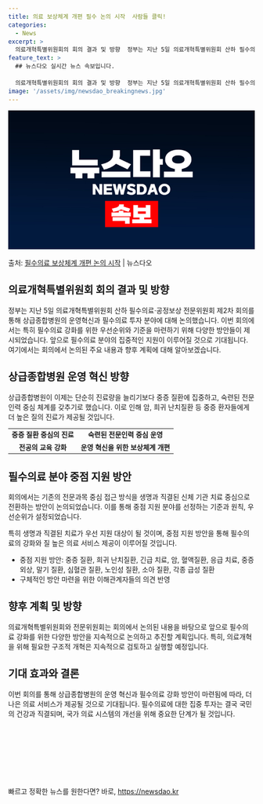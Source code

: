 ```yaml
---
title: 의료 보상체계 개편 필수 논의 시작  사람들 클릭!
categories:
  - News
excerpt: >
  의료개혁특별위원회의 회의 결과 및 방향  정부는 지난 5일 의료개혁특별위원회 산하 필수의료·공정보상 전문위원…
feature_text: >
  ## 뉴스다오 실시간 뉴스 속보입니다.

  의료개혁특별위원회의 회의 결과 및 방향  정부는 지난 5일 의료개혁특별위원회 산하 필수의료·공정보상 전문위원…
image: '/assets/img/newsdao_breakingnews.jpg'
---
```


![뉴스다오 속보](/assets/img/newsdao_breakingnews.jpg)

<p>출처: <a href="https://newsdao.kr/4121" rel="dofollow">필수의료 보상체계 개편 논의 시작</a> | 뉴스다오</p>

<h2 data-ke-size="size26">의료개혁특별위원회 회의 결과 및 방향</h2>
<p data-ke-size="size16">정부는 지난 5일 의료개혁특별위원회 산하 필수의료·공정보상 전문위원회 제2차 회의를 통해 상급종합병원의 운영혁신과 필수의료 투자 분야에 대해 논의했습니다. 이번 회의에서는 특히 필수의료 강화를 위한 우선순위와 기준을 마련하기 위해 다양한 방안들이 제시되었습니다. 앞으로 필수의료 분야의 집중적인 지원이 이루어질 것으로 기대됩니다. 여기에서는 회의에서 논의된 주요 내용과 향후 계획에 대해 알아보겠습니다.</p>

<h2 data-ke-size="size26">상급종합병원 운영 혁신 방향</h2>
<p data-ke-size="size16">상급종합병원이 이제는 단순히 진료량을 늘리기보다 중증 질환에 집중하고, 숙련된 전문인력 중심 체계를 갖추기로 했습니다. 이로 인해 암, 희귀 난치질환 등 중증 환자들에게 더 높은 질의 진료가 제공될 것입니다.</p>

<table>
  <tr>
    <td style="text-align: center; height: 17px;"><b>중증 질환 중심의 진료</b></td>
    <td style="text-align: center; height: 17px;"><b>숙련된 전문인력 중심 운영</b></td>
  </tr>
  <tr>
    <td style="text-align: center; height: 17px;"><b>전공의 교육 강화</b></td>
    <td style="text-align: center; height: 17px;"><b>운영 혁신을 위한 보상체계 개편</b></td>
  </tr>
</table>

<h2 data-ke-size="size26">필수의료 분야 중점 지원 방안</h2>
<p data-ke-size="size16">회의에서는 기존의 전문과목 중심 접근 방식을 생명과 직결된 신체 기관 치료 중심으로 전환하는 방안이 논의되었습니다. 이를 통해 중점 지원 분야를 선정하는 기준과 원칙, 우선순위가 설정되었습니다.</p>
<p data-ke-size="size16">특히 생명과 직결된 치료가 우선 지원 대상이 될 것이며, 중점 지원 방안을 통해 필수의료의 강화와 질 높은 의료 서비스 제공이 이루어질 것입니다.</p>

<ul>
  <li>중점 지원 방안: 중증 질환, 희귀 난치질환, 긴급 치료, 암, 혈액질환, 응급 치료, 중증 외상, 말기 질환, 심혈관 질환, 노인성 질환, 소아 질환, 각종 급성 질환</li>
  <li>구체적인 방안 마련을 위한 이해관계자들의 의견 반영</li>
</ul>

<h2 data-ke-size="size26">향후 계획 및 방향</h2>
<p data-ke-size="size16">의료개혁특별위원회와 전문위원회는 회의에서 논의된 내용을 바탕으로 앞으로 필수의료 강화를 위한 다양한 방안을 지속적으로 논의하고 추진할 계획입니다. 특히, 의료개혁을 위해 필요한 구조적 개혁은 지속적으로 검토하고 실행할 예정입니다.</p>

<h2 data-ke-size="size26">기대 효과와 결론</h2>
<p data-ke-size="size16">이번 회의를 통해 상급종합병원의 운영 혁신과 필수의료 강화 방안이 마련됨에 따라, 더 나은 의료 서비스가 제공될 것으로 기대됩니다. 필수의료에 대한 집중 투자는 결국 국민의 건강과 직결되며, 국가 의료 시스템의 개선을 위해 중요한 단계가 될 것입니다.</p>

<p data-ke-size="size16">&nbsp;</p>
<p data-ke-size="size16">&nbsp;</p>
<p data-ke-size="size16">&nbsp;</p>
<p data-ke-size="size16">&nbsp;</p> 

빠르고 정확한 뉴스를 원한다면? 바로, <a href="https://newsdao.kr" rel="dofollow">https://newsdao.kr</a>


